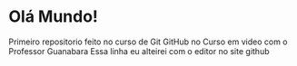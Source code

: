 # Olá Mundo!
 Primeiro repositorio feito no curso de Git GitHub no Curso em video com o Professor Guanabara
Essa linha eu alteirei com o editor no site github
